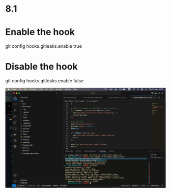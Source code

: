 # 8.1

# Enable the hook
git config hooks.gitleaks.enable true

# Disable the hook
git config hooks.gitleaks.enable false

![gitleaks_img](https://github.com/mintniron/kbot-latest/blob/Task18/img/Screen%20Shot%202024-05-30%20at%2000.32.27.png?raw=true)
